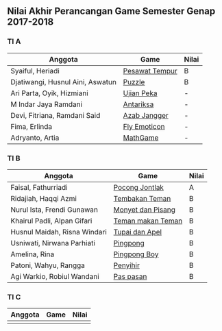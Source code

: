 ## Nilai Akhir Perancangan Game Semester Genap 2017-2018

### TI A

|Anggota | Game | Nilai |
|---|---|---|
| Syaiful, Heriadi  | [Pesawat Tempur](http://ponkz.github.io/Pesawat-Tempur)  | B |
| Djatiwangi, Husnul Aini, Aswatun | [Puzzle](https://djatiwangi.github.io/satukanGambar/pertama.html)  | B |
| Ari Parta, Oyik, Hizmiani| [Ujian Peka](https://play.google.com/store/apps/details?id=com.ujianpeka.ujianpeka)  |-|
| M Indar Jaya Ramdani| [Antariksa](https://indarjaya.github.io)  |-|
| Devi, Fitriana, Ramdani Said| [Azab Jangger](https://fitrianatasya.github.io)  |-|
| Fima, Erlinda|[Fly Emoticon](https://fimalinda.github.io)  |-|
| Adryanto, Artia|[MathGame](https://adriyan123.github.io)  |-|

### TI B

|Anggota | Game | Nilai |
|---|---|---|
|Faisal, Fathurriadi | [Pocong Jontlak](https://faisalhdt.github.io/) | A |
|Ridajiah, Haqqi Azmi | [Tembakan Teman](http://ridajiah.github.io/Tembakan/) | B |
|Nurul Ista, Frendi Gunawan | [Monyet dan Pisang](https://nurulistaharpianacom.github.io/gams-tugas-monkay-makan-pisang-)| B |
|Khairul Padli, Alpan Gifari | [Teman makan Teman](http://khairul244.github.io/temen-makan-temen/) | B |
|Husnul Maidah, Risna Windari| [Tupai dan Apel](https://husnulmaidah.github.io/)| B |
|Usniwati, Nirwana Parhiati| [Pingpong](https://usniw.github.io/)| B |
|Amelina, Rina| [Pingpong Boy](https://play.google.com/store/apps/details?id=id.haqiqi_studio.pimpong)| B |
|Patoni, Wahyu, Rangga| [Penyihir](https://patoniazhari.github.io/penyihir-penyihir/)| B |
|Agi Warkio, Robiul Wandani| [Pas pasan](https://dani1107.github.io/) | B |

### TI C
|Anggota | Game | Nilai |
|---|---|---|
|   |   |   |

